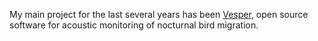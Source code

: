 My main project for the last several years has been [Vesper](https://github.com/HaroldMills/Vesper), open source software for acoustic monitoring of nocturnal bird migration.
